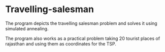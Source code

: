 # Travelling-salesman
The program depicts the travelling salesman problem and solves it using simulated annealing.

The program also works as a practical problem taking 20 tourist places of rajasthan and using them as coordinates for the TSP.
